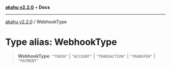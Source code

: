 [**akahu v2.2.0**](../README.md) • **Docs**

***

[akahu v2.2.0](../README.md) / WebhookType

# Type alias: WebhookType

> **WebhookType**: `"TOKEN"` \| `"ACCOUNT"` \| `"TRANSACTION"` \| `"TRANSFER"` \| `"PAYMENT"`
